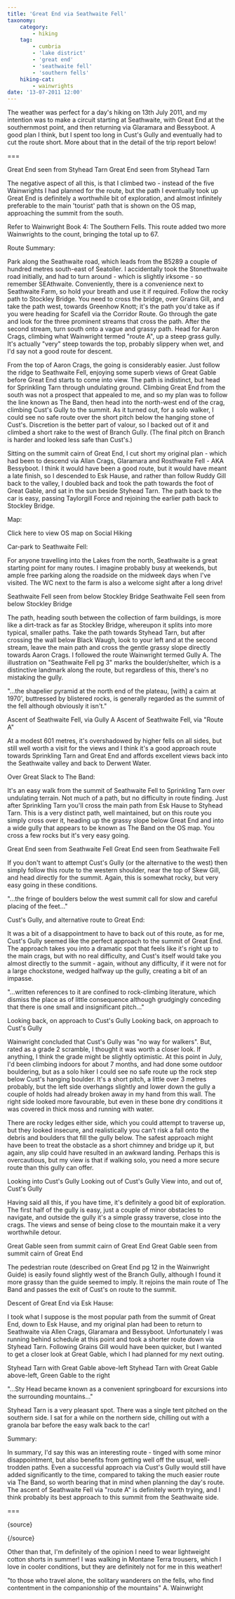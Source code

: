 ```yaml
---
title: 'Great End via Seathwaite Fell'
taxonomy:
    category:
        - hiking
    tag:
        - cumbria
        - 'lake district'
        - 'great end'
        - 'seathwaite fell'
        - 'southern fells'
    hiking-cat:
        - wainwrights
date: '13-07-2011 12:00'
---
```


The weather was perfect for a day's hiking on 13th July 2011, and my intention was to make a circuit starting at Seathwaite, with Great End at the southernmost point, and then returning via Glaramara and Bessyboot. A good plan I think, but I spent too long in Cust's Gully and eventually had to cut the route short. More about that in the detail of the trip report below!

===

Great End seen from Styhead Tarn
Great End seen from Styhead Tarn

The negative aspect of all this, is that I climbed two - instead of the five Wainwrights I had planned for the route, but the path I eventually took up Great End is definitely a worthwhile bit of exploration, and almost infinitely preferable to the main 'tourist' path that is shown on the OS map, approaching the summit from the south.

Refer to Wainwright Book 4: The Southern Fells. This route added two more Wainwrights to the count, bringing the total up to 67.

Route Summary:

Park along the Seathwaite road, which leads from the B5289 a couple of hundred metres south-east of Seatoller. I accidentally took the Stonethwaite road initially, and had to turn around - which is slightly irksome - so remember SEAthwaite. Conveniently, there is a convenience next to Seathwaite Farm, so hold your breath and use it if required. Follow the rocky path to Stockley Bridge. You need to cross the bridge, over Grains Gill, and take the path west, towards Greenhow Knott; it's the path you'd take as if you were heading for Scafell via the Corridor Route. Go through the gate and look for the three prominent streams that cross the path. After the second stream, turn south onto a vague and grassy path. Head for Aaron Crags, climbing what Wainwright termed "route A", up a steep grass gully. It's actually "very" steep towards the top, probably slippery when wet, and I'd say not a good route for descent.

From the top of Aaron Crags, the going is considerably easier. Just follow the ridge to Seathwaite Fell, enjoying some superb views of Great Gable before Great End starts to come into view. The path is indistinct, but head for Sprinkling Tarn through undulating ground. Climbing Great End from the south was not a prospect that appealed to me, and so my plan was to follow the line known as The Band, then head into the north-west end of the crag, climbing Cust's Gully to the summit. As it turned out, for a solo walker, I could see no safe route over the short pitch below the hanging stone of Cust's. Discretion is the better part of valour, so I backed out of it and climbed a short rake to the west of Branch Gully. (The final pitch on Branch is harder and looked less safe than Cust's.)

Sitting on the summit cairn of Great End, I cut short my original plan - which had been to descend via Allan Crags, Glaramara and Rosthwaite Fell - AKA Bessyboot. I think it would have been a good route, but it would have meant a late finish, so I descended to Esk Hause, and rather than follow Ruddy Gill back to the valley, I doubled back and took the path towards the foot of Great Gable, and sat in the sun beside Styhead Tarn. The path back to the car is easy, passing Taylorgill Force and rejoining the earlier path back to Stockley Bridge.

Map:

Click here to view OS map on Social Hiking

Car-park to Seathwaite Fell:

For anyone travelling into the Lakes from the north, Seathwaite is a great starting point for many routes. I imagine probably busy at weekends, but ample free parking along the roadside on the midweek days when I've visited. The WC next to the farm is also a welcome sight after a long drive!

Seathwaite Fell seen from below Stockley Bridge
Seathwaite Fell seen from below Stockley Bridge

The path, heading south between the collection of farm buildings, is more like a dirt-track as far as Stockley Bridge, whereupon it splits into more typical, smaller paths. Take the path towards Styhead Tarn, but after crossing the wall below Black Waugh, look to your left and at the second stream, leave the main path and cross the gentle grassy slope directly towards Aaron Crags. I followed the route Wainwright termed Gully A. The illustration on "Seathwaite Fell pg 3" marks the boulder/shelter, which is a distinctive landmark along the route, but regardless of this, there's no mistaking the gully.

"...the shapelier pyramid at the north end of the plateau, [with] a cairn at 1970', buttressed by blistered rocks, is generally regarded as the summit of the fell although obviously it isn't."

Ascent of Seathwaite Fell, via Gully A
Ascent of Seathwaite Fell, via "Route A"

At a modest 601 metres, it's overshadowed by higher fells on all sides, but still well worth a visit for the views and I think it's a good approach route towards Sprinkling Tarn and Great End and affords excellent views back into the Seathwaite valley and back to Derwent Water.

Over Great Slack to The Band:

It's an easy walk from the summit of Seathwaite Fell to Sprinkling Tarn over undulating terrain. Not much of a path, but no difficulty in route finding. Just after Sprinkling Tarn you'll cross the main path from Esk Hause to Styhead Tarn. This is a very distinct path, well maintained, but on this route you simply cross over it, heading up the grassy slope below Great End and into a wide gully that appears to be known as The Band on the OS map. You cross a few rocks but it's very easy going.

Great End seen from Seathwaite Fell
Great End seen from Seathwaite Fell

If you don't want to attempt Cust's Gully (or the alternative to the west) then simply follow this route to the western shoulder, near the top of Skew Gill, and head directly for the summit. Again, this is somewhat rocky, but very easy going in these conditions.

"...the fringe of boulders below the west summit call for slow and careful placing of the feet..."

Cust's Gully, and alternative route to Great End:

It was a bit of a disappointment to have to back out of this route, as for me, Cust's Gully seemed like the perfect approach to the summit of Great End. The approach takes you into a dramatic spot that feels like it's right up to the main crags, but with no real difficulty, and Cust's itself would take you almost directly to the summit - again, without any difficulty, if it were not for a large chockstone, wedged halfway up the gully, creating a bit of an impasse.

"...written references to it are confined to rock-climbing literature, which dismiss the place as of little consequence although grudgingly conceding that there is one small and insignificant pitch..."

Looking back, on approach to Cust's Gully
Looking back, on approach to Cust's Gully

Wainwright concluded that Cust's Gully was "no way for walkers". But, rated as a grade 2 scramble, I thought it was worth a closer look. If anything, I think the grade might be slightly optimistic. At this point in July, I'd been climbing indoors for about 7 months, and had done some outdoor bouldering, but as a solo hiker I could see no safe route up the rock step below Cust's hanging boulder. It's a short pitch, a little over 3 metres probably, but the left side overhangs slightly and lower down the gully a couple of holds had already broken away in my hand from this wall. The right side looked more favourable, but even in these bone dry conditions it was covered in thick moss and running with water.

There are rocky ledges either side, which you could attempt to traverse up, but they looked insecure, and realistically you can't risk a fall onto the debris and boulders that fill the gully below. The safest approach might have been to treat the obstacle as a short chimney and bridge up it, but again, any slip could have resulted in an awkward landing. Perhaps this is overcautious, but my view is that if walking solo, you need a more secure route than this gully can offer.

Looking into Cust's Gully    Looking out of Cust's Gully
View into, and out of, Cust's Gully

Having said all this, if you have time, it's definitely a good bit of exploration. The first half of the gully is easy, just a couple of minor obstacles to navigate, and outside the gully it's a simple grassy traverse, close into the crags. The views and sense of being close to the mountain make it a very worthwhile detour.

Great Gable seen from summit cairn of Great End
Great Gable seen from summit cairn of Great End

The pedestrian route (described on Great End pg 12 in the Wainwright Guide) is easily found slightly west of the Branch Gully, although I found it more grassy than the guide seemed to imply. It rejoins the main route of The Band and passes the exit of Cust's on route to the summit.

Descent of Great End via Esk Hause:

I took what I suppose is the most popular path from the summit of Great End, down to Esk Hause, and my original plan had been to return to Seathwaite via Allen Crags, Glaramara and Bessyboot. Unfortunately I was running behind schedule at this point and took a shorter route down via Styhead Tarn. Following Grains Gill would have been quicker, but I wanted to get a closer look at Great Gable, which I had planned for my next outing.

Styhead Tarn with Great Gable above-left
Styhead Tarn with Great Gable above-left, Green Gable to the right

"...Sty Head became known as a convenient springboard for excursions into the surrounding mountains..."

Styhead Tarn is a very pleasant spot. There was a single tent pitched on the southern side. I sat for a while on the northern side, chilling out with a granola bar before the easy walk back to the car!

Summary:

In summary, I'd say this was an interesting route - tinged with some minor disappointment, but also benefits from getting well off the usual, well-trodden paths. Even a successful approach via Cust's Gully would still have added significantly to the time, compared to taking the much easier route via The Band, so worth bearing that in mind when planning the day's route. The ascent of Seathwaite Fell via "route A" is definitely worth trying, and I think probably its best approach to this summit from the Seathwaite side.

===

{source}

{/source}

Other than that, I'm definitely of the opinion I need to wear lightweight cotton shorts in summer! I was walking in Montane Terra trousers, which I love in cooler conditions, but they are definitely not for me in this weather!

"to those who travel alone, the solitary wanderers on the fells, who find contentment in the companionship of the mountains" A. Wainwright
